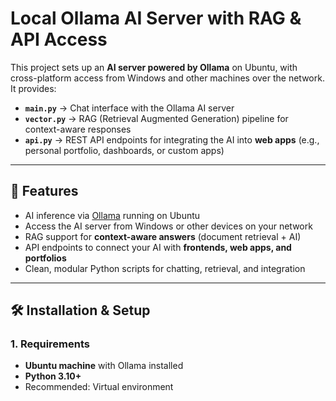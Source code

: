 # Local Ollama AI Server with RAG & API Access

This project sets up an **AI server powered by Ollama** on Ubuntu, with cross-platform access from Windows and other machines over the network. It provides:

- **`main.py`** → Chat interface with the Ollama AI server  
- **`vector.py`** → RAG (Retrieval Augmented Generation) pipeline for context-aware responses  
- **`api.py`** → REST API endpoints for integrating the AI into **web apps** (e.g., personal portfolio, dashboards, or custom apps)  

---

## 🚀 Features
- AI inference via [Ollama](https://ollama.ai/) running on Ubuntu  
- Access the AI server from Windows or other devices on your network  
- RAG support for **context-aware answers** (document retrieval + AI)  
- API endpoints to connect your AI with **frontends, web apps, and portfolios**  
- Clean, modular Python scripts for chatting, retrieval, and integration  

---

## 🛠️ Installation & Setup

### 1. Requirements
- **Ubuntu machine** with Ollama installed  
- **Python 3.10+**  
- Recommended: Virtual environment  
